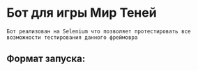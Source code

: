 # Бот для игры Мир Теней
	Бот реализован на Selenium что позволяет протестировать все возможности тестирования данного фреймовра

## Формат запуска:

